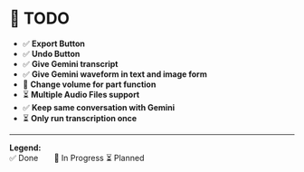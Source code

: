 # 📝 TODO

- ✅ **Export Button**
- ✅ **Undo Button**
- ✅ **Give Gemini transcript**
- ✅ **Give Gemini waveform in text and image form**
- 🚧 **Change volume for part function**
- ⏳ **Multiple Audio Files support**
- ✅ **Keep same conversation with Gemini**
- ⏳ **Only run transcription once**

---

**Legend:**  
✅ Done  🚧 In Progress ⏳ Planned